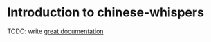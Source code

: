 # Introduction to chinese-whispers

TODO: write [great documentation](http://jacobian.org/writing/great-documentation/what-to-write/)
